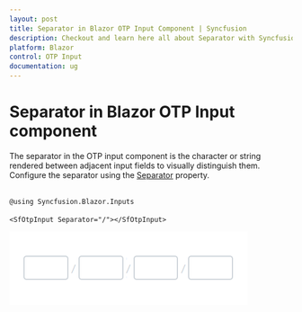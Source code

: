 ```yaml
---
layout: post
title: Separator in Blazor OTP Input Component | Syncfusion
description: Checkout and learn here all about Separator with Syncfusion Blazor OTP Input component in Blazor Server App and Blazor WebAssembly App.
platform: Blazor
control: OTP Input
documentation: ug
---
```


# Separator in Blazor OTP Input component

The separator in the OTP input component is the character or string rendered between adjacent input fields to visually distinguish them. Configure the separator using the [Separator](https://help.syncfusion.com/cr/blazor/Syncfusion.Blazor.Inputs.SfOtpInput.html#Syncfusion_Blazor_Inputs_SfOtpInput_Separator) property.

```cshtml

@using Syncfusion.Blazor.Inputs

<SfOtpInput Separator="/"></SfOtpInput>

```

![Blazor OTP Input Component with Separator](images/blazor-otp-separator.png)
